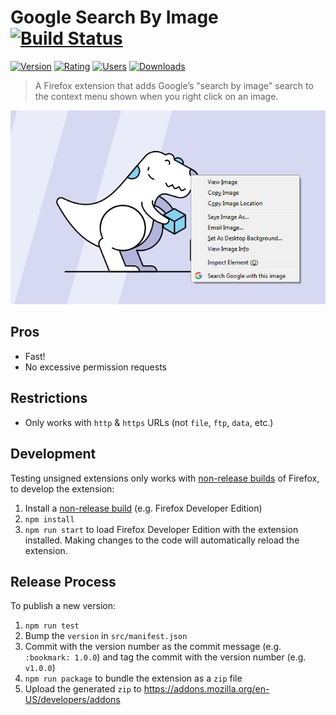 # Google Search By Image [![Build Status](https://travis-ci.org/MethodGrab/firefox-google-search-by-image.svg?branch=master)](https://travis-ci.org/MethodGrab/firefox-google-search-by-image)

[![Version](https://img.shields.io/amo/v/google-search-by-image-new)][amo]
[![Rating](https://img.shields.io/amo/rating/google-search-by-image-new)][amo]
[![Users](https://img.shields.io/amo/users/google-search-by-image-new)][amo]
[![Downloads](https://img.shields.io/amo/dw/google-search-by-image-new)][amo]

> A Firefox extension that adds Google’s "search by image" search to the context menu shown when you right click on an image.

<p style="text-align: center">
	<img src="media/screenshot-1.png" alt="Extension screenshot">
</p>


## Pros
- Fast!
- No excessive permission requests


## Restrictions
- Only works with `http` & `https` URLs (not `file`, `ftp`, `data`, etc.)


## Development

Testing unsigned extensions only works with [non-release builds](https://developer.mozilla.org/en-US/Add-ons/WebExtensions/Getting_started_with_web-ext#Testing_unsigned_extensions) of Firefox, to develop the extension:
1. Install a [non-release build](https://developer.mozilla.org/en-US/Add-ons/WebExtensions/Getting_started_with_web-ext#Testing_unsigned_extensions) (e.g. Firefox Developer Edition)
1. `npm install`
1. `npm run start` to load Firefox Developer Edition with the extension installed. Making changes to the code will automatically reload the extension.


## Release Process

To publish a new version:

1. `npm run test`
1. Bump the `version` in `src/manifest.json`
1. Commit with the version number as the commit message (e.g. `:bookmark: 1.0.0`) and tag the commit with the version number (e.g. `v1.0.0`)
1. `npm run package` to bundle the extension as a `zip` file
1. Upload the generated `zip` to https://addons.mozilla.org/en-US/developers/addons


[amo]: https://addons.mozilla.org/en-GB/firefox/addon/google-search-by-image-new
